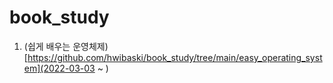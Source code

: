 # book_study

1. (쉽게 배우는 운영체제)[https://github.com/hwibaski/book_study/tree/main/easy_operating_system](2022-03-03 ~ )
